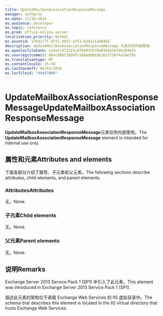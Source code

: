 ```yaml
---
title: UpdateMailboxAssociationResponseMessage
manager: sethgros
ms.date: 11/16/2014
ms.audience: Developer
ms.topic: reference
ms.prod: office-online-server
localization_priority: Normal
ms.assetid: a70d177f-d7f2-4912-a753-b2da11ad94b5
description: UpdateMailboxAssociationResponseMessage 元素仅供内部使用。
ms.openlocfilehash: ce2afcd72315c079d9376704839163bf66369e63
ms.sourcegitcommit: 88ec988f2bb67c1866d06b361615f3674a24e795
ms.translationtype: MT
ms.contentlocale: zh-CN
ms.lasthandoff: 06/03/2020
ms.locfileid: "44457898"
---
```

# <a name="updatemailboxassociationresponsemessage"></a><span data-ttu-id="4a51c-103">UpdateMailboxAssociationResponseMessage</span><span class="sxs-lookup"><span data-stu-id="4a51c-103">UpdateMailboxAssociationResponseMessage</span></span>

<span data-ttu-id="4a51c-104">**UpdateMailboxAssociationResponseMessage**元素仅供内部使用。</span><span class="sxs-lookup"><span data-stu-id="4a51c-104">The **UpdateMailboxAssociationResponseMessage** element is intended for internal use only.</span></span> 

## <a name="attributes-and-elements"></a><span data-ttu-id="4a51c-105">属性和元素</span><span class="sxs-lookup"><span data-stu-id="4a51c-105">Attributes and elements</span></span>

<span data-ttu-id="4a51c-106">下面各部分介绍了属性、子元素和父元素。</span><span class="sxs-lookup"><span data-stu-id="4a51c-106">The following sections describe attributes, child elements, and parent elements.</span></span>
  
### <a name="attributes"></a><span data-ttu-id="4a51c-107">Attributes</span><span class="sxs-lookup"><span data-stu-id="4a51c-107">Attributes</span></span>

<span data-ttu-id="4a51c-108">无。</span><span class="sxs-lookup"><span data-stu-id="4a51c-108">None.</span></span>
  
### <a name="child-elements"></a><span data-ttu-id="4a51c-109">子元素</span><span class="sxs-lookup"><span data-stu-id="4a51c-109">Child elements</span></span>

<span data-ttu-id="4a51c-110">无。</span><span class="sxs-lookup"><span data-stu-id="4a51c-110">None.</span></span>
  
### <a name="parent-elements"></a><span data-ttu-id="4a51c-111">父元素</span><span class="sxs-lookup"><span data-stu-id="4a51c-111">Parent elements</span></span>

<span data-ttu-id="4a51c-112">无。</span><span class="sxs-lookup"><span data-stu-id="4a51c-112">None.</span></span>
  
## <a name="remarks"></a><span data-ttu-id="4a51c-113">说明</span><span class="sxs-lookup"><span data-stu-id="4a51c-113">Remarks</span></span>

<span data-ttu-id="4a51c-114">Exchange Server 2013 Service Pack 1 (SP1) 中引入了此元素。</span><span class="sxs-lookup"><span data-stu-id="4a51c-114">This element was introduced in Exchange Server 2013 Service Pack 1 (SP1).</span></span>
  
<span data-ttu-id="4a51c-115">描述此元素的架构位于承载 Exchange Web Services 的 IIS 虚拟目录中。</span><span class="sxs-lookup"><span data-stu-id="4a51c-115">The schema that describes this element is located in the IIS virtual directory that hosts Exchange Web Services.</span></span>
  

